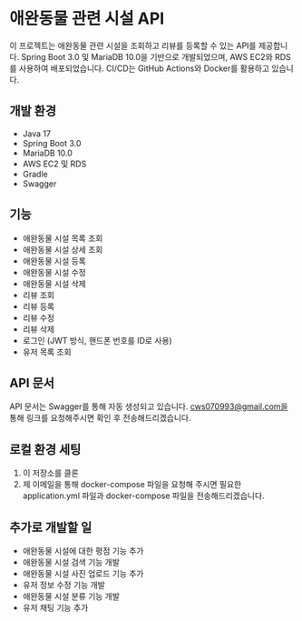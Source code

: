 # 애완동물 관련 시설 API

이 프로젝트는 애완동물 관련 시설을 조회하고 리뷰를 등록할 수 있는 API를 제공합니다. Spring Boot 3.0 및 MariaDB 10.0을 기반으로 개발되었으며, AWS EC2와 RDS를 사용하여 배포되었습니다. CI/CD는 GitHub Actions와 Docker를 활용하고 있습니다.

## 개발 환경

- Java 17
- Spring Boot 3.0
- MariaDB 10.0
- AWS EC2 및 RDS
- Gradle
- Swagger

## 기능

- 애완동물 시설 목록 조회
- 애완동물 시설 상세 조회
- 애완동물 시설 등록
- 애완동물 시설 수정
- 애완동물 시설 삭제
- 리뷰 조회
- 리뷰 등록
- 리뷰 수정
- 리뷰 삭제
- 로그인 (JWT 방식, 핸드폰 번호를 ID로 사용)
- 유저 목록 조회

## API 문서

API 문서는 Swagger를 통해 자동 생성되고 있습니다. 
cws070993@gmail.com을 통해 링크를 요청해주시면 확인 후 전송해드리겠습니다.


## 로컬 환경 세팅

1. 이 저장소를 클론
2. 제 이메일을 통해 docker-compose 파일을 요청해 주시면 필요한 application.yml 파일과 docker-compose 파일을 전송해드리겠습니다.



## 추가로 개발할 일

- 애완동물 시설에 대한 평점 기능 추가
- 애완동물 시설 검색 기능 개발
- 애완동물 시설 사진 업로드 기능 추가
- 유저 정보 수정 기능 개발
- 애완동물 시설 분류 기능 개발
- 유저 채팅 기능 추가

